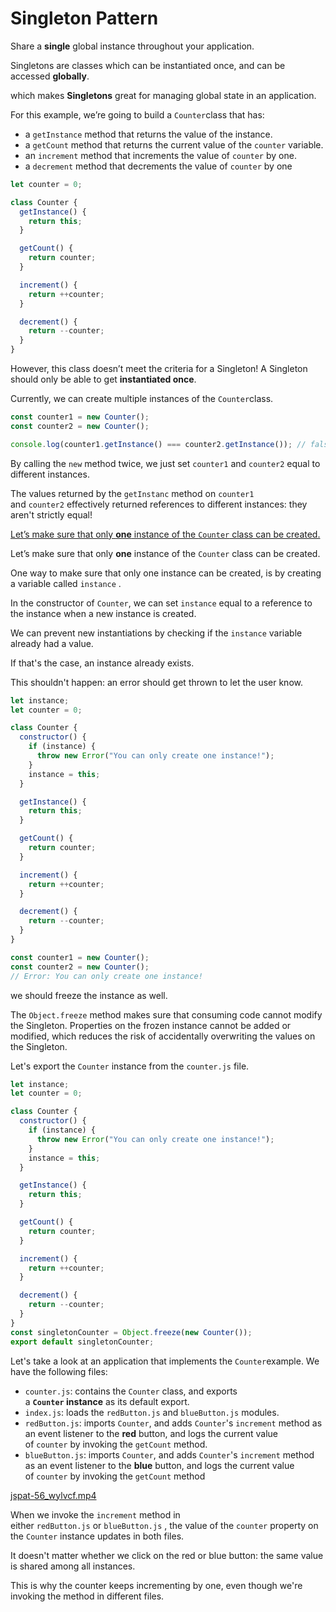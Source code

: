 # Singleton Pattern

Share a **single** global instance throughout your application.

Singletons are classes which can be instantiated once, and can be accessed **globally**.

which makes **Singletons** great for managing global state in an application.

For this example, we’re going to build a `Counter`class that has:

- a `getInstance` method that returns the value of the instance.
- a `getCount` method that returns the current value of the `counter` variable.
- an `increment` method that increments the value of `counter` by one.
- a `decrement` method that decrements the value of `counter` by one

```jsx
let counter = 0;

class Counter {
  getInstance() {
    return this;
  }

  getCount() {
    return counter;
  }

  increment() {
    return ++counter;
  }

  decrement() {
    return --counter;
  }
}
```

However, this class doesn’t meet the criteria for a Singleton! A Singleton should only be able to get **instantiated once**. 

Currently, we can create multiple instances of the `Counter`class.

```jsx
const counter1 = new Counter();
const counter2 = new Counter();

console.log(counter1.getInstance() === counter2.getInstance()); // false
```

By calling the `new` method twice, we just set `counter1` and `counter2` equal to different instances.

The values returned by the `getInstanc` method on `counter1` and `counter2` effectively returned references to different instances: they aren't strictly equal!

[Let’s make sure that only **one** instance of the `Counter` class can be created.](jspat-52_zkwyk1.mp4)

Let’s make sure that only **one** instance of the `Counter` class can be created.

One way to make sure that only one instance can be created, is by creating a variable called `instance` .

In the constructor of `Counter`, we can set `instance` equal to a reference to the instance when a new instance is created.

We can prevent new instantiations by checking if the `instance` variable already had a value.

If that's the case, an instance already exists. 

This shouldn't happen: an error should get thrown to let the user know.

```jsx
let instance;
let counter = 0;

class Counter {
  constructor() {
    if (instance) {
      throw new Error("You can only create one instance!");
    }
    instance = this;
  }

  getInstance() {
    return this;
  }

  getCount() {
    return counter;
  }

  increment() {
    return ++counter;
  }

  decrement() {
    return --counter;
  }
}

const counter1 = new Counter();
const counter2 = new Counter();
// Error: You can only create one instance!
```

we should freeze the instance as well. 

The `Object.freeze` method makes sure that consuming code cannot modify the Singleton. Properties on the frozen instance cannot be added or modified, which reduces the risk of accidentally overwriting the values on the Singleton.

Let's export the `Counter` instance from the `counter.js` file.

```jsx
let instance;
let counter = 0;

class Counter {
  constructor() {
    if (instance) {
      throw new Error("You can only create one instance!");
    }
    instance = this;
  }

  getInstance() {
    return this;
  }

  getCount() {
    return counter;
  }

  increment() {
    return ++counter;
  }

  decrement() {
    return --counter;
  }
}
const singletonCounter = Object.freeze(new Counter());
export default singletonCounter;
```

Let's take a look at an application that implements the `Counter`example. We have the following files:

- `counter.js`: contains the `Counter` class, and exports a **`Counter` instance** as its default export.
- `index.js`: loads the `redButton.js` and `blueButton.js` modules.
- `redButton.js`: imports `Counter`, and adds `Counter`'s `increment` method as an event listener to the **red** button, and logs the current value of `counter` by invoking the `getCount` method.
- `blueButton.js`: imports `Counter`, and adds `Counter`'s `increment` method as an event listener to the **blue** button, and logs the current value of `counter` by invoking the `getCount` method

[jspat-56_wylvcf.mp4](jspat-56_wylvcf.mp4)

When we invoke the `increment` method in either `redButton.js` or `blueButton.js` , the value of the `counter` property on the `Counter` instance updates in both files.

It doesn't matter whether we click on the red or blue button: the same value is shared among all instances.

This is why the counter keeps incrementing by one, even though we're invoking the method in different files.